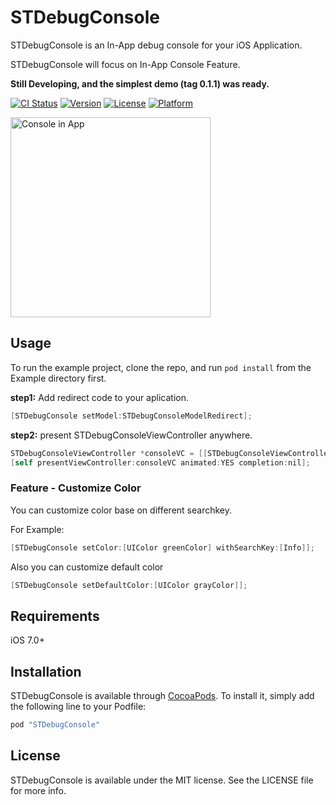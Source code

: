 # STDebugConsole 

STDebugConsole is an In-App debug console for your iOS Application.

STDebugConsole will focus on In-App Console Feature.

**Still Developing, and the simplest demo (tag 0.1.1) was ready.**

[![CI Status](http://img.shields.io/travis/startry/STDebugConsole.svg?style=flat)](https://travis-ci.org/startry/STDebugConsole)
[![Version](https://img.shields.io/cocoapods/v/STDebugConsole.svg?style=flat)](http://cocoapods.org/pods/STDebugConsole)
[![License](https://img.shields.io/cocoapods/l/STDebugConsole.svg?style=flat)](http://cocoapods.org/pods/STDebugConsole)
[![Platform](https://img.shields.io/cocoapods/p/STDebugConsole.svg?style=flat)](http://cocoapods.org/pods/STDebugConsole)

 <img src="https://raw.githubusercontent.com/startry/STDebugConsole/master/img/screenshot_1.png" width = "320" alt="Console in App" align=center />
 
## Usage

To run the example project, clone the repo, and run `pod install` from the Example directory first.

**step1:** Add redirect code to your aplication.

```Objective-C
[STDebugConsole setModel:STDebugConsoleModelRedirect];
```
**step2:** present STDebugConsoleViewController anywhere.

```Objective-C
STDebugConsoleViewController *consoleVC = [[STDebugConsoleViewController alloc] init];
[self presentViewController:consoleVC animated:YES completion:nil];
```

### Feature - Customize Color

You can customize color base on different searchkey. 

For Example:

``` Objective-C
[STDebugConsole setColor:[UIColor greenColor] withSearchKey:[Info]];
```
Also you can customize default color

``` Objective-C
[STDebugConsole setDefaultColor:[UIColor grayColor]];
```


## Requirements

iOS 7.0+

## Installation
 
 STDebugConsole is available through [CocoaPods](http://cocoapods.org). To install
 it, simply add the following line to your Podfile:
 
 ```ruby
 pod "STDebugConsole"
 ```

## License

STDebugConsole is available under the MIT license. See the LICENSE file for more info.